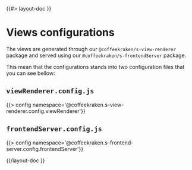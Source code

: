 <!--
/**
 * @name            Configuration
 * @namespace       doc.views
 * @type            Markdown
 * @platform        md
 * @status          stable
 * @menu            Documentation / Views           /doc/views/configuration
 *
 * @since           2.0.0
 * @author    Olivier Bossel <olivier.bossel@gmail.com> (https://coffeekraken.io)
 */
-->

{{#> layout-doc }}

# Views configurations

The views are generated through our `@coffeekraken/s-view-renderer` package and served using our `@coffeekraken/s-frontendServer` package.

This mean that the configurations stands into two configuration files that you can see bellow:

## `viewRenderer.config.js`

{{> config namespace='@coffeekraken.s-view-renderer.config.viewRenderer'}}

## `frontendServer.config.js`

{{> config namespace='@coffeekraken.s-frontend-server.config.frontendServer'}}

{{/layout-doc }}
